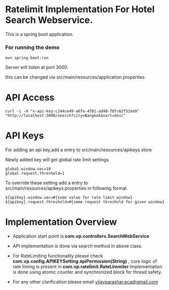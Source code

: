 # Ratelimit Implementation For Hotel Search Webservice.

This is a spring boot application.

<h3>For running the demo</h3>   

	mvn spring-boot:run

Server will listen at port 3000.

this can be changed via src/main/resources/application.properties

# API Access

	curl -i -H "x-api-key:c144ce49-a6fe-4781-ad40-78fc62f51ee9" "http://localhost:3000/search?city=Bangkok&sort=desc"

# API Keys

For adding an api key,add a entry to src/main/resources/apikeys.store

Newly added key will get global rate limit settings 

	global.window.sec=10
	global.request.threshold=1

To override these setting add a entry to src/main/resources/apikeys.properties in following format.

	${apikey}.window.sec=#{some value for rate limit window}
	${apikey}.request.threshold=#{some request threshold for given window}
	
	
# Implementation Overview

* Application start point is <strong>com.vp.controllers.SearchWebService</strong>

* API implementation is done via search method in above class.
 
* For RateLimiting functionality please check <strong>com.vp.config.APIKEYSetting.apiPermission(String)</strong> , core logic of rate liming is present in <strong>com.vp.ratelimit.RateLimmiter </strong> Implementation is done using atomic counter and synchronized block for thread safety.

* For any other clarification please email vijayparashar.eca@gmail.com
 


